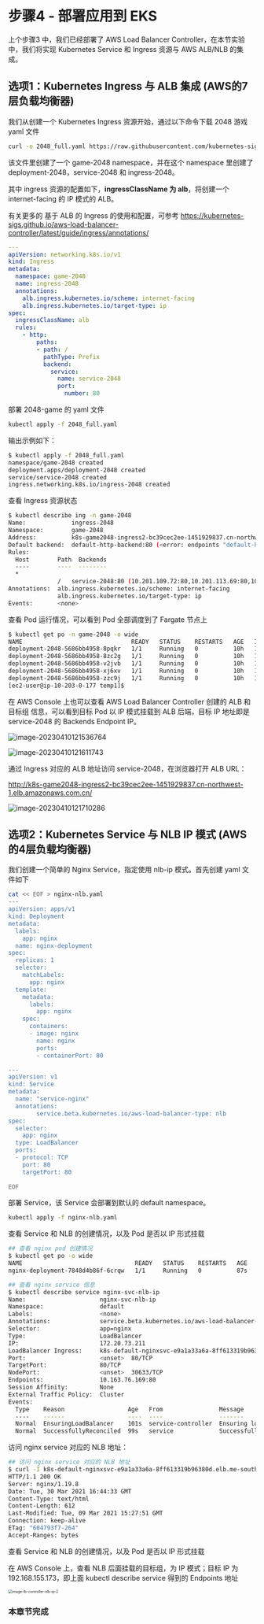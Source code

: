 # 步骤4 - 部署应用到 EKS



上个步骤3 中，我们已经部署了 AWS Load Balancer Controller，在本节实验中，我们将实现 Kubernetes Service 和 Ingress 资源与 AWS ALB/NLB 的集成。



## 选项1：Kubernetes Ingress 与 ALB 集成 (AWS的7层负载均衡器)

我们从创建一个 Kubernetes Ingress 资源开始，通过以下命令下载 2048 游戏 yaml 文件

```bash
curl -o 2048_full.yaml https://raw.githubusercontent.com/kubernetes-sigs/aws-load-balancer-controller/v2.4.7/docs/examples/2048/2048_full.yaml
```

该文件里创建了一个 game-2048 namespace，并在这个 namespace 里创建了 deployment-2048，service-2048 和 ingress-2048。 

其中 ingress 资源的配置如下，**ingressClassName 为 alb**，将创建一个 internet-facing 的 IP 模式的 ALB。

有关更多的 基于 ALB 的 Ingress 的使用和配置，可参考 https://kubernetes-sigs.github.io/aws-load-balancer-controller/latest/guide/ingress/annotations/

```yaml
---
apiVersion: networking.k8s.io/v1
kind: Ingress
metadata:
  namespace: game-2048
  name: ingress-2048
  annotations:
    alb.ingress.kubernetes.io/scheme: internet-facing
    alb.ingress.kubernetes.io/target-type: ip
spec:
  ingressClassName: alb
  rules:
    - http:
        paths:
        - path: /
          pathType: Prefix
          backend:
            service:
              name: service-2048
              port:
                number: 80

```



部署 2048-game 的 yaml 文件

```bash
kubectl apply -f 2048_full.yaml
```

输出示例如下：
```bash
$ kubectl apply -f 2048_full.yaml 
namespace/game-2048 created
deployment.apps/deployment-2048 created
service/service-2048 created
ingress.networking.k8s.io/ingress-2048 created

```



查看 Ingress 资源状态

```bash
$ kubectl describe ing -n game-2048
Name:             ingress-2048
Namespace:        game-2048
Address:          k8s-game2048-ingress2-bc39cec2ee-1451929837.cn-northwest-1.elb.amazonaws.com.cn
Default backend:  default-http-backend:80 (<error: endpoints "default-http-backend" not found>)
Rules:
  Host        Path  Backends
  ----        ----  --------
  *           
              /   service-2048:80 (10.201.109.72:80,10.201.113.69:80,10.201.117.165:80 + 2 more...)
Annotations:  alb.ingress.kubernetes.io/scheme: internet-facing
              alb.ingress.kubernetes.io/target-type: ip
Events:       <none>

```



查看 Pod 运行情况，可以看到 Pod 全部调度到了 Fargate 节点上

```bash
$ kubectl get po -n game-2048 -o wide
NAME                               READY   STATUS    RESTARTS   AGE   IP               NODE                                               NOMINATED NODE   READINESS GATES
deployment-2048-5686bb4958-8pqkr   1/1     Running   0          10h   10.201.117.165   ip-10-201-116-71.cn-northwest-1.compute.internal   <none>           <none>
deployment-2048-5686bb4958-8zc2g   1/1     Running   0          10h   10.201.23.239    ip-10-201-11-227.cn-northwest-1.compute.internal   <none>           <none>
deployment-2048-5686bb4958-v2jvb   1/1     Running   0          10h   10.201.109.72    ip-10-201-116-71.cn-northwest-1.compute.internal   <none>           <none>
deployment-2048-5686bb4958-xj6xv   1/1     Running   0          10h   10.201.5.118     ip-10-201-11-227.cn-northwest-1.compute.internal   <none>           <none>
deployment-2048-5686bb4958-zzc9j   1/1     Running   0          10h   10.201.113.69    ip-10-201-116-71.cn-northwest-1.compute.internal   <none>           <none>
[ec2-user@ip-10-203-0-177 temp1]$ 

```



在 AWS Console 上也可以查看 AWS Load Balancer Controller 创建的 ALB 和 目标组 信息，可以看到目标 Pod 以 IP 模式挂载到 ALB 后端，目标 IP 地址即是 service-2048 的 Backends Endpoint IP。

![image-20230410121536764](https://raw.githubusercontent.com/liangyimingcom/storage/master/PicGo/image-20230410121536764.png)

![image-20230410121611743](https://raw.githubusercontent.com/liangyimingcom/storage/master/PicGo/image-20230410121611743.png)



通过 Ingress 对应的 ALB 地址访问 service-2048，在浏览器打开 ALB URL：

http://k8s-game2048-ingress2-bc39cec2ee-1451929837.cn-northwest-1.elb.amazonaws.com.cn/

![image-20230410121710286](https://raw.githubusercontent.com/liangyimingcom/storage/master/PicGo/image-20230410121710286.png)







## 选项2：Kubernetes Service 与 NLB IP 模式 (AWS的4层负载均衡器)

我们创建一个简单的 Nginx Service，指定使用 nlb-ip 模式。首先创建 yaml 文件如下

```bash
cat << EOF > nginx-nlb.yaml
---
apiVersion: apps/v1
kind: Deployment
metadata:
  labels:
    app: nginx
  name: nginx-deployment
spec:
  replicas: 1
  selector:
    matchLabels:
      app: nginx
  template:
    metadata:
      labels:
        app: nginx
    spec:
      containers:
      - image: nginx
        name: nginx
        ports:
        - containerPort: 80

---
apiVersion: v1
kind: Service
metadata:
  name: "service-nginx"
  annotations:
        service.beta.kubernetes.io/aws-load-balancer-type: nlb
spec:
  selector:
    app: nginx
  type: LoadBalancer
  ports:
  - protocol: TCP
    port: 80
    targetPort: 80
    
EOF

```

部署 Service，该 Service 会部署到默认的 default namespace。

```bash
kubectl apply -f nginx-nlb.yaml
```



查看 Service 和 NLB 的创建情况，以及 Pod 是否以 IP 形式挂载

```bash
## 查看 nginx pod 创建情况
$ kubectl get po -o wide
NAME                                READY   STATUS    RESTARTS   AGE   IP              NODE                                                   NOMINATED NODE   READINESS GATES
nginx-deployment-7848d4b86f-6crqw   1/1     Running   0          87s   10.163.76.169   fargate-ip-10-163-76-169.me-south-1.compute.internal   <none>           <none>

## 查看 nginx service 信息
$ kubectl describe service nginx-svc-nlb-ip
Name:                     nginx-svc-nlb-ip
Namespace:                default
Labels:                   <none>
Annotations:              service.beta.kubernetes.io/aws-load-balancer-type: nlb-ip
Selector:                 app=nginx
Type:                     LoadBalancer
IP:                       172.20.73.211
LoadBalancer Ingress:     k8s-default-nginxsvc-e9a1a33a6a-8ff613319b96380d.elb.me-south-1.amazonaws.com
Port:                     <unset>  80/TCP
TargetPort:               80/TCP
NodePort:                 <unset>  30633/TCP
Endpoints:                10.163.76.169:80
Session Affinity:         None
External Traffic Policy:  Cluster
Events:
  Type    Reason                  Age   From                Message
  ----    ------                  ----  ----                -------
  Normal  EnsuringLoadBalancer    101s  service-controller  Ensuring load balancer
  Normal  SuccessfullyReconciled  99s   service             Successfully reconciled

```



访问 nginx service 对应的 NLB 地址：

```bash
## 访问 nginx service 对应的 NLB 地址
$ curl -I k8s-default-nginxsvc-e9a1a33a6a-8ff613319b96380d.elb.me-south-1.amazonaws.com
HTTP/1.1 200 OK
Server: nginx/1.19.8
Date: Tue, 30 Mar 2021 16:44:33 GMT
Content-Type: text/html
Content-Length: 612
Last-Modified: Tue, 09 Mar 2021 15:27:51 GMT
Connection: keep-alive
ETag: "604793f7-264"
Accept-Ranges: bytes
```

查看 Service 和 NLB 的创建情况，以及 Pod 是否以 IP 形式挂载



在 AWS Console 上，查看 NLB 后面挂载的目标组，为 IP 模式；目标 IP 为 192.168.155.173，即上面 kubectl describe service 得到的 Endpoints 地址

<img src="image/eks/image-lb-controller-nlb-ip.jpg" alt="image-lb-controller-nlb-ip-2" style="zoom:50%;" />





### 本章节完成
